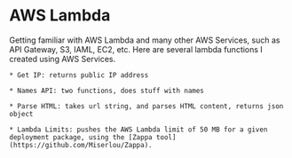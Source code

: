 # AWS Lambda

Getting familiar with AWS Lambda and many other AWS Services, such as API Gateway, S3, IAML, EC2, etc. Here are several lambda functions I created using AWS Services.

	* Get IP: returns public IP address

	* Names API: two functions, does stuff with names

	* Parse HTML: takes url string, and parses HTML content, returns json object

	* Lambda Limits: pushes the AWS Lambda limit of 50 MB for a given deployment package, using the [Zappa tool](https://github.com/Miserlou/Zappa). 